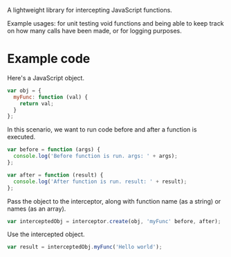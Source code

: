 A lightweight library for intercepting JavaScript functions.

Example usages: for unit testing void functions and being able to keep track on how many calls have been made, or for logging purposes.

# Example code

Here's a JavaScript object.

```javascript
var obj = {
  myFunc: function (val) {
    return val;
  }
};
```

In this scenario, we want to run code before and after a function is executed.

```javascript
var before = function (args) {
  console.log('Before function is run. args: ' + args);
};

var after = function (result) {
  console.log('After function is run. result: ' + result);
};
```
Pass the object to the interceptor, along with function name (as a string) or names (as an array).

```javascript
var interceptedObj = interceptor.create(obj, 'myFunc' before, after);
```

Use the intercepted object.

```javascript
var result = interceptedObj.myFunc('Hello world');
```

